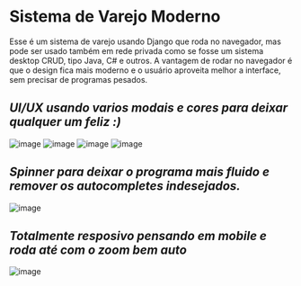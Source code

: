 # Sistema de Varejo Moderno
Esse é um sistema de varejo usando Django que roda no navegador, mas pode ser usado também em rede privada como se fosse um sistema desktop CRUD, tipo  Java, C# e outros.
A vantagem de rodar no navegador é que o design fica mais moderno e o usuário aproveita melhor a interface, sem precisar de programas pesados.

 

## *UI/UX usando varios modais e cores para deixar qualquer um feliz :)*
![image](https://github.com/user-attachments/assets/c814ab86-d32f-4e01-af26-b26920d36e3e)
![image](https://github.com/user-attachments/assets/02829703-b694-4bf1-844e-a3d1fce7ecca)
![image](https://github.com/user-attachments/assets/a7ea243a-a0b5-41a3-8eb6-8b4832db3b4b)
![image](https://github.com/user-attachments/assets/34eba5ec-fc7e-4ed4-8a77-14450cf19612)

## *Spinner para deixar o programa mais fluido e remover os autocompletes indesejados.*
![image](https://github.com/user-attachments/assets/f55c74cf-2a55-40ef-83df-e38186322475)

## *Totalmente resposivo pensando em mobile e roda até com o zoom bem auto*
![image](https://github.com/user-attachments/assets/3dfb3a64-f588-4ca1-b997-0c64a8872479)
